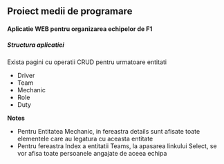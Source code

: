 ## Proiect medii de programare
#### Aplicatie WEB pentru organizarea echipelor de F1

##### Structura aplicatiei
Exista pagini cu operatii CRUD pentru urmatoare entitati

* Driver
* Team
* Mechanic
* Role
* Duty

**Notes**

* Pentru Entitatea Mechanic, in fereastra details sunt afisate toate elementele care au legatura cu aceasta entitate
* Pentru fereastra Index a entitatii Teams, la apasarea linkului Select, se vor afisa toate persoanele angajate de aceea echipa
